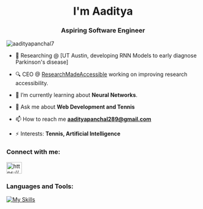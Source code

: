 <h1 align="center">I'm Aaditya</h1>
<h3 align="center">Aspiring Software Engineer</h3>

<p align="left"> <img src="https://komarev.com/ghpvc/?username=aadityapanchal7&label=Profile%20views&color=0e75b6&style=flat" alt="aadityapanchal7" /> </p>

- 🔭 Researching @ [UT Austin, developing RNN Models to early diagnose Parkinson's disease]

- 🔍 CEO @ [ResearchMadeAccessible](https://researchmadeaccessible.org/) working on improving research accessibility. 
  
- 🌱 I’m currently learning about **Neural Networks**.

- 💬 Ask me about **Web Development and Tennis**

- 📫 How to reach me **aadityapanchal289@gmail.com**

- ⚡ Interests: **Tennis, Artificial Intelligence**

<h3 align="left">Connect with me:</h3>
<p align="left">
<a href="https://www.linkedin.com/in/aaditya-panchal-3968202b5/" target="blank"><img align="center" src="https://raw.githubusercontent.com/rahuldkjain/github-profile-readme-generator/master/src/images/icons/Social/linked-in-alt.svg" alt="https://www.linkedin.com/in/aaditya-panchal-3968202b5/" height="30" width="40" /></a>
</p>

<h3 align="left">Languages and Tools:</h3>

[![My Skills](https://skillicons.dev/icons?i=py,html,css,ts,react,pytorch,tensorflow,sklearn,bash,docker,unity,flask,fastapi,mongodb,git)](https://skillicons.dev)
